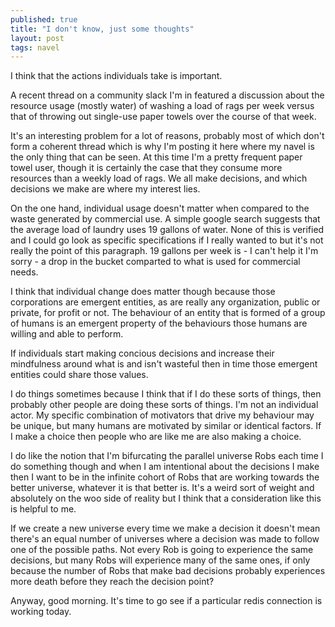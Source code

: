 ```yaml
---
published: true
title: "I don't know, just some thoughts"
layout: post
tags: navel
---
```


I think that the actions individuals take is important.

A recent thread on a community slack I'm in featured a discussion about the resource usage (mostly water) of washing a load of rags per week versus that of throwing out single-use paper towels over the course of that week.

It's an interesting problem for a lot of reasons, probably most of which don't form a coherent thread which is why I'm posting it here where my navel is the only thing that can be seen. At this time I'm a pretty frequent paper towel user, though it is certainly the case that they consume more resources than a weekly load of rags. We all make decisions, and which decisions we make are where my interest lies.

On the one hand, individual usage doesn't matter when compared to the waste generated by commercial use. A simple google search suggests that the average load of laundry uses 19 gallons of water. None of this is verified and I could go look as specific specifications if I really wanted to but it's not really the point of this paragraph. 19 gallons per week is - I can't help it I'm sorry - a drop in the bucket comparted to what is used for commercial needs.

I think that individual change does matter though because those corporations are emergent entities, as are really any organization, public or private, for profit or not. The behaviour of an entity that is formed of a group of humans is an emergent property of the behaviours those humans are willing and able to perform.

If individuals start making concious decisions and increase their mindfulness around what is and isn't wasteful then in time those emergent entities could share those values. 

I do things sometimes because I think that if I do these sorts of things, then probably other people are doing these sorts of things. I'm not an individual actor. My specific combination of motivators that drive my behaviour may be unique, but many humans are motivated by similar or identical factors. If I make a choice then people who are like me are also making a choice. 

I do like the notion that I'm bifurcating the parallel universe Robs each time I do something though and when I am intentional about the decisions I make then I want to be in the infinite cohort of Robs that are working towards the better universe, whatever it is that better is. It's a weird sort of weight and absolutely on the woo side of reality but I think that a consideration like this is helpful to me.

If we create a new universe every time we make a decision it doesn't mean there's an equal number of universes where a decision was made to follow one of the possible paths. Not every Rob is going to experience the same decisions, but many Robs will experience many of the same ones, if only because the number of Robs that make bad decisions probably experiences more death before they reach the decision point?

Anyway, good morning. It's time to go see if a particular redis connection is working today.